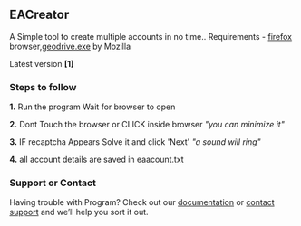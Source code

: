 ## EACreator

A Simple tool to create multiple accounts in no time..
Requirements - [firefox](https://www.mozilla.org/en-US/firefox/new/) browser,[geodrive.exe](https://github.com/mozilla/geckodriver/releases) by Mozilla

Latest version **[1]**

### Steps to follow

**1.** Run the program Wait for browser to open

**2.** Dont Touch the browser or CLICK inside browser    _"you can minimize it"_

**3.** IF recaptcha Appears Solve it and click 'Next'    _"a sound will ring"_

**4.** all account details are saved in eaacount.txt

### Support or Contact

Having trouble with Program? Check out our [documentation](https://help.github.com/categories/github-pages-basics/) or [contact support](https://github.com/contact) and we’ll help you sort it out.
